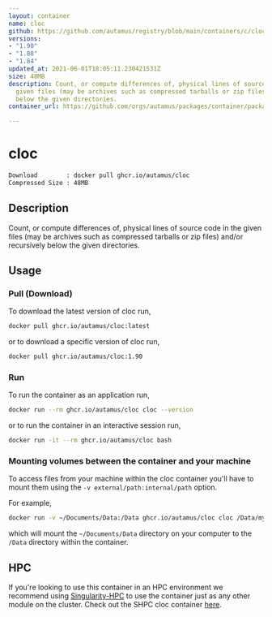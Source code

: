 ```yaml
---
layout: container
name: cloc
github: https://github.com/autamus/registry/blob/main/containers/c/cloc/spack.yaml
versions:
- "1.90"
- "1.88"
- "1.84"
updated_at: 2021-06-01T18:05:11.230421531Z
size: 48MB
description: Count, or compute differences of, physical lines of source code in the
  given files (may be archives such as compressed tarballs or zip files) and/or recursively
  below the given directories.
container_url: https://github.com/orgs/autamus/packages/container/package/cloc

---
```

# cloc
```bash 
Download        : docker pull ghcr.io/autamus/cloc
Compressed Size : 48MB
```

## Description
Count, or compute differences of, physical lines of source code in the given files (may be archives such as compressed tarballs or zip files) and/or recursively below the given directories.

## Usage
### Pull (Download)
To download the latest version of cloc run,

```bash
docker pull ghcr.io/autamus/cloc:latest
```

or to download a specific version of cloc run,

```bash
docker pull ghcr.io/autamus/cloc:1.90
```
### Run
To run the container as an application run,
```bash
docker run --rm ghcr.io/autamus/cloc cloc --version
```

or to run the container in an interactive session run,
```bash
docker run -it --rm ghcr.io/autamus/cloc bash
```

### Mounting volumes between the container and your machine
To access files from your machine within the cloc container you'll have to mount them using the `-v external/path:internal/path` option.

For example,
```bash
docker run -v ~/Documents/Data:/Data ghcr.io/autamus/cloc cloc /Data/myData.csv
```
which will mount the `~/Documents/Data` directory on your computer to the `/Data` directory within the container.

## HPC
If you're looking to use this container in an HPC environment we recommend using [Singularity-HPC](https://singularity-hpc.readthedocs.io) to use the container just as any other module on the cluster. Check out the SHPC cloc container [here](https://singularityhub.github.io/singularity-hpc/r/ghcr.io-autamus-cloc/).